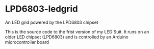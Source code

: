 # LPD6803-ledgrid
An LED grid powered by the LPD6803 chipset

This is the source code to the frist version of my LED Suit. It runs on an older LED chipset (LPD6803) and is controlled by an Arduino microcontroller board
